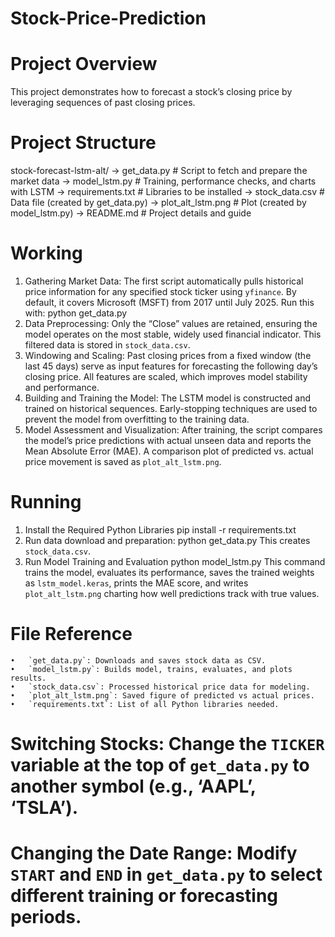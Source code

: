 # Stock-Price-Prediction

# Project Overview
This project demonstrates how to forecast a stock’s closing price by leveraging sequences of past closing prices.

# Project Structure
stock-forecast-lstm-alt/
-> get_data.py           # Script to fetch and prepare the market data
-> model_lstm.py         # Training, performance checks, and charts with LSTM
-> requirements.txt      # Libraries to be installed
-> stock_data.csv        # Data file (created by get_data.py)
-> plot_alt_lstm.png     # Plot (created by model_lstm.py)
-> README.md             # Project details and guide

# Working
1. Gathering Market Data:
The first script automatically pulls historical price information for any specified stock ticker using `yfinance`. By default, it covers Microsoft (MSFT) from 2017 until July 2025.
Run this with:
  		python get_data.py
2. Data Preprocessing:
Only the “Close” values are retained, ensuring the model operates on the most stable, widely used financial indicator. This filtered data is stored in `stock_data.csv`.
3. Windowing and Scaling:
Past closing prices from a fixed window (the last 45 days) serve as input features for forecasting the following day’s closing price. All features are scaled, which improves model stability and performance.
4. Building and Training the Model:
The LSTM model is constructed and trained on historical sequences. Early-stopping techniques are used to prevent the model from overfitting to the training data.
5. Model Assessment and Visualization:
After training, the script compares the model’s price predictions with actual unseen data and reports the Mean Absolute Error (MAE). A comparison plot of predicted vs. actual price movement is saved as `plot_alt_lstm.png`.

# Running
1. Install the Required Python Libraries
   pip install -r requirements.txt
2. Run data download and preparation:
   python get_data.py
This creates `stock_data.csv`.
3. Run Model Training and Evaluation
   python model_lstm.py
This command trains the model, evaluates its performance, saves the trained weights as `lstm_model.keras`, prints the MAE score, and writes `plot_alt_lstm.png` charting how well predictions track with true values.

# File Reference
	•	`get_data.py`: Downloads and saves stock data as CSV.
	•	`model_lstm.py`: Builds model, trains, evaluates, and plots results.
	•	`stock_data.csv`: Processed historical price data for modeling.
	•	`plot_alt_lstm.png`: Saved figure of predicted vs actual prices.
	•	`requirements.txt`: List of all Python libraries needed.

# Switching Stocks: Change the `TICKER` variable at the top of `get_data.py` to another symbol (e.g., ‘AAPL’, ‘TSLA’).
# Changing the Date Range: Modify `START` and `END` in `get_data.py` to select different training or forecasting periods.

